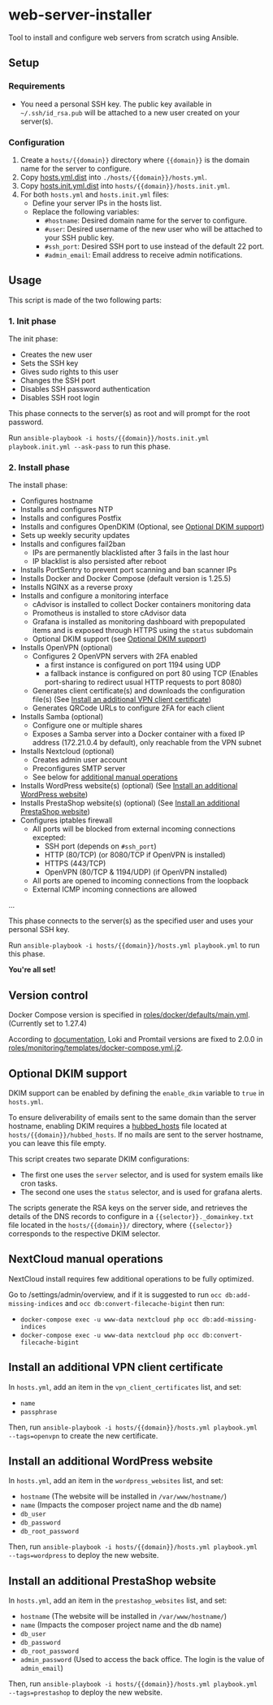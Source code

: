 # web-server-installer

Tool to install and configure web servers from scratch using Ansible.

## Setup

### Requirements

- You need a personal SSH key. The public key available in `~/.ssh/id_rsa.pub` will be attached to a new user created on your server(s).

### Configuration

1. Create a `hosts/{{domain}}` directory where `{{domain}}` is the domain name for the server to configure.
2. Copy [hosts.yml.dist](hosts.yml.dist) into `./hosts/{{domain}}/hosts.yml`.
3. Copy [hosts.init.yml.dist](hosts.init.yml.dist) into `hosts/{{domain}}/hosts.init.yml`.
4. For both `hosts.yml` and `hosts.init.yml` files:
    - Define your server IPs in the hosts list.
    - Replace the following variables:
        - `#hostname`: Desired domain name for the server to configure.
        - `#user`: Desired username of the new user who will be attached to your SSH public key.
        - `#ssh_port`: Desired SSH port to use instead of the default 22 port.
        - `#admin_email`: Email address to receive admin notifications.

## Usage

This script is made of the two following parts:

### 1. Init phase

The init phase:
- Creates the new user
- Sets the SSH key
- Gives sudo rights to this user
- Changes the SSH port
- Disables SSH password authentication
- Disables SSH root login

This phase connects to the server(s) as root and will prompt for the root password.

Run `ansible-playbook -i hosts/{{domain}}/hosts.init.yml playbook.init.yml --ask-pass` to run this phase.

### 2. Install phase

The install phase:
- Configures hostname
- Installs and configures NTP
- Installs and configures Postfix
- Installs and configures OpenDKIM (Optional, see [Optional DKIM support](#Optional-DKIM-support))
- Sets up weekly security updates
- Installs and configures fail2ban
    - IPs are permanently blacklisted after 3 fails in the last hour
    - IP blacklist is also persisted after reboot
- Installs PortSentry to prevent port scanning and ban scanner IPs
- Installs Docker and Docker Compose (default version is 1.25.5)
- Installs NGINX as a reverse proxy
- Installs and configure a monitoring interface
    - cAdvisor is installed to collect Docker containers monitoring data
    - Promotheus is installed to store cAdvisor data
    - Grafana is installed as monitoring dashboard with prepopulated items and is exposed through HTTPS using the `status` subdomain
    - Optional DKIM support (see [Optional DKIM support](#Optional-DKIM-support))
- Installs OpenVPN (optional)
    - Configures 2 OpenVPN servers with 2FA enabled
        - a first instance is configured on port 1194 using UDP
        - a fallback instance is configured on port 80 using TCP (Enables port-sharing to redirect usual HTTP requests to port 8080)
    - Generates client certificate(s) and downloads the configuration file(s) (See [Install an additional VPN client certificate](#install-an-additional-vpn-client-certificate))
    - Generates QRCode URLs to configure 2FA for each client
- Installs Samba (optional)
    - Configure one or multiple shares
    - Exposes a Samba server into a Docker container with a fixed IP address (172.21.0.4 by default), only reachable from the VPN subnet
- Installs Nextcloud (optional)
    - Creates admin user account
    - Preconfigures SMTP server
    - See below for [additional manual operations](#nextcloud-manual-operations)
- Installs WordPress website(s) (optional) (See [Install an additional WordPress website](#install-an-additional-WordPress-website))
- Installs PrestaShop website(s) (optional) (See [Install an additional PrestaShop website](#Install-an-additional-PrestaShop-website))
- Configures iptables firewall
    - All ports will be blocked from external incoming connections excepted:
        - SSH port (depends on `#ssh_port`)
        - HTTP (80/TCP) (or 8080/TCP if OpenVPN is installed)
        - HTTPS (443/TCP)
        - OpenVPN (80/TCP & 1194/UDP) (if OpenVPN installed)
    - All ports are opened to incoming connections from the loopback
    - External ICMP incoming connections are allowed

...

This phase connects to the server(s) as the specified user and uses your personal SSH key.

Run `ansible-playbook -i hosts/{{domain}}/hosts.yml playbook.yml` to run this phase.

**You're all set!**

## Version control

Docker Compose version is specified in [roles/docker/defaults/main.yml](roles/docker/defaults/main.yml). (Currently set to 1.27.4)

According to [documentation](https://grafana.com/docs/loki/latest/installation/docker/#install-with-docker), Loki and Promtail versions are fixed to 2.0.0 in [roles/monitoring/templates/docker-compose.yml.j2](roles/monitoring/templates/docker-compose.yml.j2).

## Optional DKIM support

DKIM support can be enabled by defining the `enable_dkim` variable to `true` in `hosts.yml`.

To ensure deliverability of emails sent to the same domain than the server hostname, enabling DKIM requires a [hubbed_hosts](https://manpages.debian.org/jessie/exim4-config/exim4-config_files.5.en.html#/etc/exim4/hubbed_hosts) file located at `hosts/{{domain}}/hubbed_hosts`. If no mails are sent to the server hostname, you can leave this file empty.

This script creates two separate DKIM configurations:
- The first one uses the `server` selector, and is used for system emails like cron tasks.
- The second one uses the `status` selector, and is used for grafana alerts.

The scripts generate the RSA keys on the server side, and retrieves the details of the DNS records to configure in a `{{selector}}._domainkey.txt` file located in the `hosts/{{domain}}/` directory, where `{{selector}}` corresponds to the respective DKIM selector.

## NextCloud manual operations

NextCloud install requires few additional operations to be fully optimized.

Go to /settings/admin/overview, and if it is suggested to run `occ db:add-missing-indices` and `occ db:convert-filecache-bigint` then run:
- `docker-compose exec -u www-data nextcloud php occ db:add-missing-indices`
- `docker-compose exec -u www-data nextcloud php occ db:convert-filecache-bigint`

## Install an additional VPN client certificate

In `hosts.yml`, add an item in the `vpn_client_certificates` list, and set:
- `name`
- `passphrase`

Then, run `ansible-playbook -i hosts/{{domain}}/hosts.yml playbook.yml --tags=openvpn` to create the new certificate.

## Install an additional WordPress website

In `hosts.yml`, add an item in the `wordpress_websites` list, and set:
- `hostname` (The website will be installed in `/var/www/hostname/`)
- `name` (Impacts the composer project name and the db name)
- `db_user`
- `db_password`
- `db_root_password`

Then, run `ansible-playbook -i hosts/{{domain}}/hosts.yml playbook.yml --tags=wordpress` to deploy the new website.

## Install an additional PrestaShop website

In `hosts.yml`, add an item in the `prestashop_websites` list, and set:
- `hostname` (The website will be installed in `/var/www/hostname/`)
- `name` (Impacts the composer project name and the db name)
- `db_user`
- `db_password`
- `db_root_password`
- `admin_password` (Used to access the back office. The login is the value of `admin_email`)

Then, run `ansible-playbook -i hosts/{{domain}}/hosts.yml playbook.yml --tags=prestashop` to deploy the new website.
